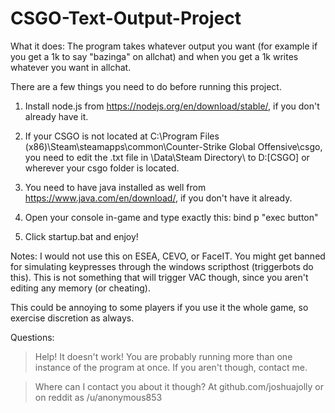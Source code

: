 # CSGO-Text-Output-Project
What it does:
The program takes whatever output you want (for example if you get a 1k to say "bazinga" on allchat) and when you get a 1k writes whatever you want in allchat.

There are a few things you need to do before running this project.

1. Install node.js from https://nodejs.org/en/download/stable/, if you don't already have it.

2. If your CSGO is not located at C:\Program Files (x86)\Steam\steamapps\common\Counter-Strike Global Offensive\csgo, you need to edit the .txt file in \Data\Steam Directory\ to D:\[CSGO] or wherever your csgo folder is located.

3. You need to have java installed as well from https://www.java.com/en/download/, if you don't have it already.

4. Open your console in-game and type exactly this:
bind p "exec button"

3. Click startup.bat and enjoy!

Notes:
I would not use this on ESEA, CEVO, or FaceIT. You might get banned for simulating keypresses through the windows scripthost (triggerbots do this). This is not something that will trigger VAC though, since you aren't editing any memory (or cheating).

This could be annoying to some players if you use it the whole game, so exercise discretion as always.

Questions:
>Help! It doesn't work!
You are probably running more than one instance of the program at once. If you aren't though, contact me.

>Where can I contact you about it though?
At github.com/joshuajolly or on reddit as /u/anonymous853
